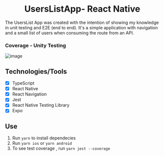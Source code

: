 <h1 align="center">
UsersListApp- React Native
</h1>



<p>
The UsersList App was created with the intention of showing my knowledge in unit testing and E2E (end to end). It's a simple application with navigation and a small list of users when consuming the route from an API.
</p>




### Coverage - Unity Testing
![image](https://user-images.githubusercontent.com/92890340/230381458-bea9d32c-2557-4c5e-a312-393bf35615d1.png)


  

## Technologies/Tools

- [x] TypeScript
- [x] React Native
- [x] React Navigation
- [x] Jest
- [x] React Native Testing Library
- [x] Expo

## Use

1. Run `yarn` to install dependecies
2. Run `yarn ios` or `yarn android`
3. To see test coverage , run `yarn jest --coverage`




